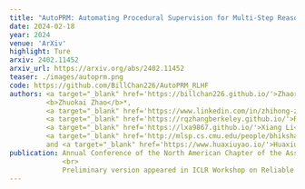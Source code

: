 ```yaml
---
title: "AutoPRM: Automating Procedural Supervision for Multi-Step Reasoning via Controllable Question Decomposition"
date: 2024-02-18
year: 2024
venue: 'ArXiv'
highlight: Ture
arxiv: 2402.11452
arxiv_url: https://arxiv.org/abs/2402.11452
teaser: ./images/autoprm.png
code: https://github.com/BillChan226/AutoPRM_RLHF
authors: <a target="_blank" href='https://billchan226.github.io/'>Zhaorun Chen</a>*,
         <b>Zhuokai Zhao</b>*,
         <a target="_blank" href='https://www.linkedin.com/in/zhihong-zhu-a40a33217/?originalSubdomain=cn'>Zhihong Zhu</a>*,
         <a target="_blank" href='https://rqzhangberkeley.github.io/'>Ruiqi Zhang</a>,
         <a target="_blank" href='https://lxa9867.github.io/'>Xiang Li</a>,
         <a target="_blank" href='http://mlsp.cs.cmu.edu/people/bhiksha/'>Bhiksha Raj</a>,
         and <a target="_blank" href='https://www.huaxiuyao.io/'>Huaxiu Yao</a>
publication: Annual Conference of the North American Chapter of the Association for Computational Linguistics (<b>NAACL</b>)
             <br>
             Preliminary version appeared in ICLR Workshop on Reliable and Responsible Foundation Models
---
```

